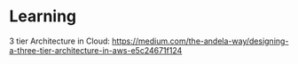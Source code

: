 # Learning

3 tier Architecture in Cloud: https://medium.com/the-andela-way/designing-a-three-tier-architecture-in-aws-e5c24671f124

